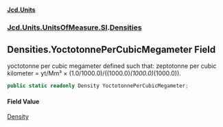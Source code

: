 #### [Jcd.Units](index 'index')
### [Jcd.Units.UnitsOfMeasure.SI](Jcd.Units.UnitsOfMeasure.SI 'Jcd.Units.UnitsOfMeasure.SI').[Densities](Densities 'Jcd.Units.UnitsOfMeasure.SI.Densities')

## Densities.YoctotonnePerCubicMegameter Field

yoctotonne per cubic megameter defined such that: zeptotonne per cubic kilometer = yt/Mm³ ×
(1.0/1000.0)/((1000.0)*(1000.0)*(1000.0)).

```csharp
public static readonly Density YoctotonnePerCubicMegameter;
```

#### Field Value
[Density](Density 'Jcd.Units.UnitTypes.Density')